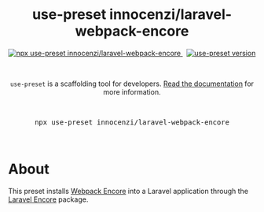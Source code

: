 <p align="center">
  <h1 align="center">use-preset innocenzi/laravel-webpack-encore</h1>
  <p align="center">
    <a href="https://github.com/use-preset/use-preset/releases">
      <img alt="npx use-preset innocenzi/laravel-webpack-encore" src="https://img.shields.io/badge/use--preset-laravel--webpack--encore-blue?style=flat-square">
    </a>
    &nbsp;
    <a href="https://www.npmjs.com/package/use-preset">
      <img alt="use-preset version" src="https://img.shields.io/npm/v/use-preset?color=32c854&style=flat-square&label=use-preset">
    </a>
  </p>
  <br />
  <p align="center">
    <code>use-preset</code> is a scaffolding tool for developers. <a href="https://docs.usepreset.dev/">Read the documentation</a> for more information.
  </p>
  <br />
  <pre align="center">npx use-preset innocenzi/laravel-webpack-encore</pre>
  &nbsp;
<p>

# About

This preset installs [Webpack Encore](https://symfony.com/doc/current/frontend.html) into a Laravel application through the [Laravel Encore](https://github.com/innocenzi/laravel-encore) package.
